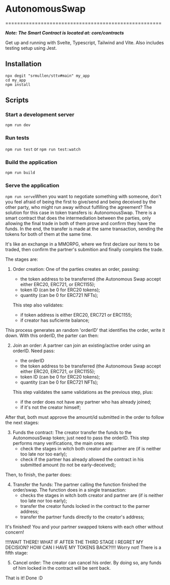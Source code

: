 # AutonomousSwap
=====================================================

***Note: The Smart Contract is located at: core/contracts***

Get up and running with Svelte, Typescript, Tailwind and Vite. Also includes testing setup using Jest.

Installation
------------

```
npx degit "srmullen/sttv#main" my_app
cd my_app
npm install
```

Scripts
-------

### Start a development server

`npm run dev`

### Run tests

`npm run test`
or
`npm run test:watch`

### Build the application

`npm run build`

### Serve the application

`npm run serve`When you want to negotiate something with someone, don't you feel afraid of being the first to give/send and being deceived by the other party, who might run away without fulfilling the agreement?
The solution for this case in token transfers is: AutonomousSwap.
There is a smart contract that does the intermediation between the parties, only allowing the final trade in both of them prove and confirm they have the funds. In the end, the transfer is made at the same transaction, sending the tokens for both of them at the same time.

It's like an exchange in a MMORPG, where we first declare our itens to be traded, then confirm the partner's submition and finally complets the trade.

The stages are:
1. Order creation: One of the parties creates an order, passing:
    - the token address to be transferred (the Autonomous Swap accept either ERC20, ERC721, or ERC1155);
    - token ID (can be 0 for ERC20 tokens);
    - quantity (can be 0 for ERC721 NFTs);

    This step also validates:
      - if token address is either ERC20, ERC721 or ERC1155;
      - if creator has suficiente balance;

This process generates an random 'orderID' that identifies the order, write it down. With this orderID, the parter can then:

2. Join an order: A partner can join an existing/active order using an orderID. Need pass:
    - the orderID
    - the token address to be transferred (the Autonomous Swap accept either ERC20, ERC721, or ERC1155);
    - token ID (can be 0 for ERC20 tokens);
    - quantity (can be 0 for ERC721 NFTs);

    This step validates the same validations as the previous step, plus:
      - if the order does not have any partner who has already joined;
      - if it's not the creator himself;

After that, both must approve the amount/id submitted in the order to follow the next stages:

3. Funds the contract: The creator transfer the funds to the AutonomousSwap token; just need to pass the orderID. This step performs many verifications, the main ones are:
    - check the stages in witch both creator and partner are (if is neither too late nor too early);
    - check if the partner has already allowed the contract in his submitted amount (to not be early-deceived);

Then, to finish, the parter does:

4. Transfer the funds: The partner calling the function finished the order/swap. The function does in a single transaction:
    - checks the stages in witch both creator and partner are (if is neither too late nor too early);
    - transfer the creator funds locked in the contract to the parner address;
    - transfer the partner funds directly to the creator's address;

It's finished! You and your partner swapped tokens with each other without concern!

!!!!WAIT THERE! WHAT IF AFTER THE THIRD STAGE I REGRET MY DECISION? HOW CAN I HAVE MY TOKENS BACK?!!!!
Worry not! There is a fifth stage:

5. Cancel order: The creator can cancel his order. By doing so, any funds of him locked in the contract will be sent back.


That is it! Done :D
